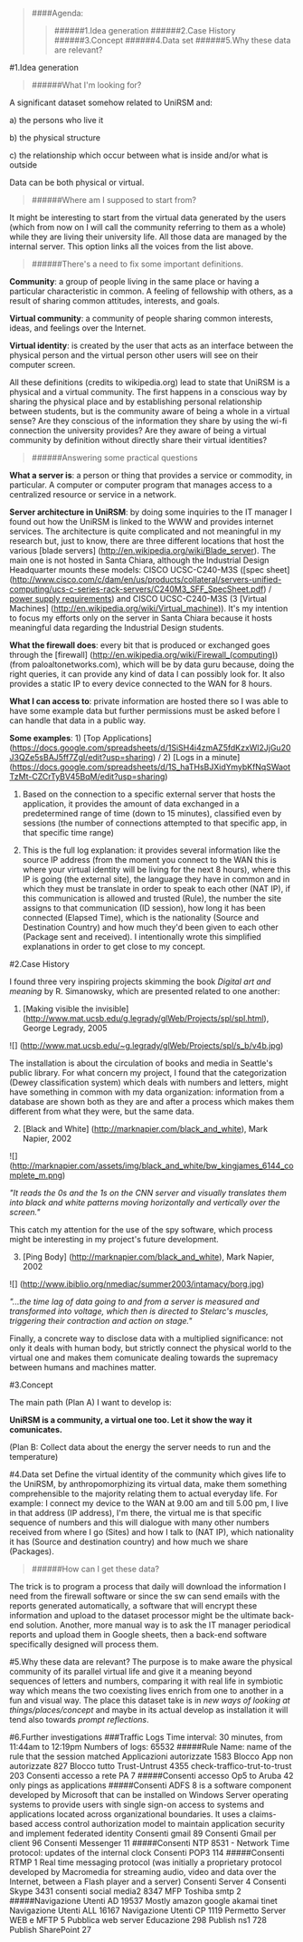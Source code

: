 >####Agenda:
>>######1.Idea generation
>>######2.Case History
>>######3.Concept 
>>######4.Data set
>>######5.Why these data are relevant?

#1.Idea generation

>######What I'm looking for?

A significant dataset somehow related to UniRSM and:

a) the persons who live it

b) the physical structure

c) the relationship which occur between what is inside and/or what is outside

Data can be both physical or virtual.

>######Where am I supposed to start from?

It might be interesting to start from the virtual data generated by the users (which from now on I will call the community referring to them as a whole) while they are living their university life. All those data are managed by the internal server. This option links all the voices from the list above.

>######There's a need to fix some important definitions.

**Community**: a group of people living in the same place or having a particular characteristic in common. A feeling of fellowship with others, as a result of sharing common attitudes, interests, and goals. 

**Virtual community**: a community of people sharing common interests, ideas, and feelings over the Internet.

**Virtual identity**: is created by the user that acts as an interface between the physical person and the virtual person other users will see on their computer screen.

All these definitions (credits to wikipedia.org) lead to state that UniRSM is a physical and a virtual community. The first happens in a conscious way by sharing the physical place and by establishing personal relationship between students, but is the community aware of being a whole in a virtual sense? Are they conscious of the information they share by using the wi-fi connection the university provides? Are they aware of being a virtual community by definition without directly share their virtual identities?

>######Answering some practical questions

**What a server is**: a person or thing that provides a service or commodity, in particular. A computer or computer program that manages access to a centralized resource or service in a network.

**Server architecture in UniRSM**: by doing some inquiries to the IT manager I found out how the UniRSM is linked to the WWW and provides internet services. The architecture is quite complicated and not meaningful in my research but, just to know, there are three different locations that host the various [blade servers] (http://en.wikipedia.org/wiki/Blade_server). The main one is not hosted in Santa Chiara, although the Industrial Design Headquarter mounts these models: CISCO UCSC-C240-M3S ([spec sheet] (http://www.cisco.com/c/dam/en/us/products/collateral/servers-unified-computing/ucs-c-series-rack-servers/C240M3_SFF_SpecSheet.pdf) / [power supply requirements](http://www.cisco.com/c/en/us/td/docs/unified_computing/ucs/c/hw/C240/install/C240/spec.html)) and CISCO UCSC-C240-M3S (3 [Virtual Machines] (http://en.wikipedia.org/wiki/Virtual_machine)).  It's my intention to focus my efforts only on the server in Santa Chiara because it hosts meaningful data regarding the Industrial Design students.

**What the firewall does**: every bit that is produced or exchanged goes through the [firewall] (http://en.wikipedia.org/wiki/Firewall_(computing)) (from paloaltonetworks.com), which will be by data guru because, doing the right queries, it can provide any kind of data I can possibly look for. It also provides a static IP to every device connected to the WAN for 8 hours. 

**What I can access to**: private information are hosted there so I was able to have some example data but further permissions must be asked before I can handle that data in a public way. 

**Some examples**: 1) [Top Applications] (https://docs.google.com/spreadsheets/d/1SiSH4i4zmAZ5fdKzxWl2JjGu20J3QZe5sBAJ5ff7ZgI/edit?usp=sharing) / 2) [Logs in a minute] (https://docs.google.com/spreadsheets/d/1S_haTHsBJXidYmybKfNqSWaotTzMt-CZCrTyBV45BqM/edit?usp=sharing)

1) Based on the connection to a specific external server that hosts the application, it provides the amount of data exchanged in a predetermined range of time (down to 15 minutes), classified even by sessions (the number of connections attempted to that specific app, in that specific time range)

2) This is the full log explanation: it provides several information like the source IP address (from the moment you connect to the WAN this is where your virtual identity will be living for the next 8 hours), where this IP is going (the external site), the language they have in common and in which they must be translate in order to speak to each other (NAT IP), if this communication is allowed and trusted (Rule), the number the site assigns to that communication (ID session), how long it has been connected (Elapsed Time), which is the nationality (Source and Destination Country) and how much they'd been given to each other (Package sent and received). I intentionally wrote this simplified explanations in order to get close to my concept.   

#2.Case History

I found three very inspiring projects skimming the book _Digital art and meaning_ by R. Simanowsky, which are presented related to one another:

1) [Making visible the invisible] (http://www.mat.ucsb.edu/g.legrady/glWeb/Projects/spl/spl.html), George Legrady, 2005

![] (http://www.mat.ucsb.edu/~g.legrady/glWeb/Projects/spl/s_b/v4b.jpg)

The installation is about the circulation of books and media in Seattle's public library. For what concern my project, I found that the categorization (Dewey classification system) which deals with numbers and letters, might have something in common with my data organization: information from a database are shown both as they are and after a process which makes them different from what they were, but the same data.

2) [Black and White] (http://marknapier.com/black_and_white), Mark Napier, 2002

![] (http://marknapier.com/assets/img/black_and_white/bw_kingjames_6144_complete_m.png)

_"It reads the 0s and the 1s on the CNN server and visually translates them into black and white patterns moving horizontally and vertically over the screen."_

This catch my attention for the use of the spy software, which process might be interesting in my project's future development.

3) [Ping Body] (http://marknapier.com/black_and_white), Mark Napier, 2002

![] (http://www.ibiblio.org/nmediac/summer2003/intamacy/borg.jpg)

_"...the time lag of data going to and from a server is measured and transformed into voltage, which then is directed to Stelarc's muscles, triggering their contraction and action on stage."_

Finally, a concrete way to disclose data with a multiplied significance: not only it deals with human body, but strictly connect the physical world to the virtual one and makes them comunicate dealing towards the supremacy between humans and machines matter.

#3.Concept

The main path (Plan A) I want to develop is: 

**UniRSM is a community, a virtual one too. Let it show the way it comunicates.** 

(Plan B: Collect data about the energy the server needs to run and the temperature)

#4.Data set
Define the virtual identity of the community which gives life to the UniRSM, by anthropomorphizing its virtual data, make them something comprehensible to the majority relating them to actual everyday life. For example: I connect my device to the WAN at 9.00 am and till 5.00 pm, I live in that address (IP address), I'm there, the virtual me is that specific sequence of numbers and this will dialogue with many other numbers received from where I go (Sites) and how I talk to (NAT IP), which nationality it has (Source and destination country) and how much we share (Packages). 

>######How can I get these data?

The trick is to program a process that daily will download the information I need from the firewall software or since the sw can send emails with the reports generated automatically, a software that will encrypt these information and upload to the dataset processor might be the ultimate back-end solution.
Another, more manual way is to ask the IT manager periodical reports and upload them in Google sheets, then a back-end software specifically designed will process them. 

#5.Why these data are relevant?
The purpose is to make aware the physical community of its parallel virtual life and give it a meaning beyond sequences of letters and numbers, comparing it with real life in symbiotic way which means the two coexisting lives enrich from one to another in a fun and visual way.
The place this dataset take is in _new ways of looking at things/places/concept_ and maybe in its actual develop as installation it will tend also towards _prompt reflections_.

#6.Further investigations
###Traffic Logs
Time interval: 30 minutes, from 11:44am to 12:19pm
Numbers of logs: 65532
#####Rule Name: name of the rule that the session matched
Applicazioni autorizzate	1583
Blocco App non autorizzate	827
Blocco tutto Trust-Untrust	4355
check-traffico-trut-to-trust	203
Consenti accesso a rete PA	7
#####Consenti accesso Op5 to Aruba	42 only pings as applications
#####Consenti ADFS	8 
is a software component developed by Microsoft that can be installed on Windows Server operating systems to provide users with single sign-on access to systems and applications located across organizational boundaries. It uses a claims-based access control authorization model to maintain application security and implement federated identity
Consenti gmail	89
Consenti Gmail per client	96
Consenti Messenger	11
#####Consenti NTP	8531 - Network Time protocol: updates of the internal clock 
Consenti POP3	114
#####Consenti RTMP	1 Real time messaging protocol (was initially a proprietary protocol developed by Macromedia for streaming audio, video and data over the Internet, between a Flash player and a server)
Consenti Server	4
Consenti Skype	3431
consenti social media2	8347
MFP Toshiba smtp	2
#####Navigazione Utenti AD	19537 Mostly amazon google akamai tinet
Navigazione Utenti ALL	16167
Navigazione Utenti CP	1119
Permetto Server WEB e MFTP	5
Pubblica web server Educazione	298
Publish ns1	728
Publish SharePoint	27

